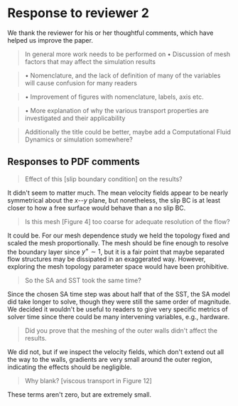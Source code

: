 # Response to reviewer 2

We thank the reviewer for his or her thoughtful comments, which have helped us
improve the paper.

>In general more work needs to be performed on
• Discussion of mesh factors that may affect the simulation results


>• Nomenclature, and the lack of definition of many of the variables will cause confusion for many readers


>• Improvement of figures with nomenclature, labels, axis etc.


>• More explanation of why the various transport properties are investigated and their applicability


>Additionally the title could be better, maybe add a Computational Fluid Dynamics or simulation somewhere?


## Responses to PDF comments

>Effect of this [slip boundary condition] on the results?

It didn't seem to matter much. The mean velocity fields appear to be nearly
symmetrical about the $x$--$y$ plane, but nonetheless, the slip BC is at least
closer to how a free surface would behave than a no slip BC.

>Is this mesh [Figure 4] too coarse for adequate resolution of the flow?

It could be. For our mesh dependence study we held the topology fixed and scaled
the mesh proportionally. The mesh should be fine enough to resolve the boundary
layer since $y^+ \sim 1$, but it is a fair point that maybe separated flow
structures may be dissipated in an exaggerated way. However, exploring the mesh
topology parameter space would have been prohibitive.

>So the SA and SST took the same time?

Since the chosen SA time step was about half that of the SST, the SA model did
take longer to solve, though they were still the same order of magnitude. We
decided it wouldn't be useful to readers to give very specific metrics of solver
time since there could be many intervening variables, e.g., hardware. 

>Did you prove that the meshing of the outer walls didn't affect the results.

We did not, but if we inspect the velocity fields, which don't extend out all
the way to the walls, gradients are very small around the outer region,
indicating the effects should be negligible.

>Why blank? [viscous transport in Figure 12]

These terms aren't zero, but are extremely small.
